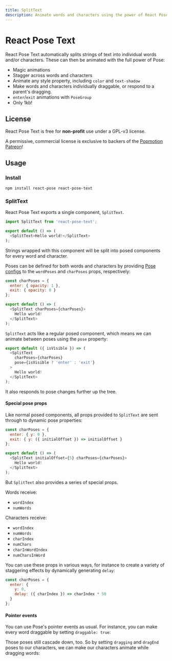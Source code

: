 ```yaml
---
title: SplitText
description: Animate words and characters using the power of React Pose animations.
---
```


# React Pose Text

React Pose Text automatically splits strings of text into individual words and/or characters. These can then be animated with the full power of Pose:

- Magic animations
- Stagger across words and characters
- Animate any style property, including `color` and `text-shadow`
- Make words and characters individually draggable, or respond to a parent's dragging.
- `enter`/`exit` animations with `PoseGroup`
- Only 1kb!

<CodeSandbox id="4jzzvm1vz7" />

<TOC />

## License

React Pose Text is free for **non-profit** use under a GPL-v3 license.

A permissive, commercial license is exclusive to backers of the [Popmotion Patreon](https://patreon.com/popmotion)!

## Usage

### Install

```
npm install react-pose react-pose-text
```

### SplitText

React Pose Text exports a single component, `SplitText`.

```javascript
import SplitText from 'react-pose-text';

export default () => (
  <SplitText>Hello world!</SplitText>
);
```

Strings wrapped with this component will be split into posed components for every word and character.

Poses can be defined for both words and characters by providing [Pose configs](https://popmotion.io/pose/api/react-config/) to the `wordPoses` and `charPoses` props, respectively:

```javascript
const charPoses = {
  enter: { opacity: 1 },
  exit: { opacity: 0 }
};

export default () => (
  <SplitText charPoses={charPoses}>
    Hello world!
  </SplitText>
);
```

`SplitText` acts like a regular posed component, which means we can animate between poses using the `pose` property:

```javascript
export default ({ isVisible }) => (
  <SplitText
    charPoses={charPoses}
    pose={isVisible ? 'enter' : 'exit'}
  >
    Hello world!
  </SplitText>
);
```

It also responds to pose changes further up the tree.

<CodeSandbox id="100lwoo7wl" />

#### Special pose props

Like normal posed components, all props provided to `SplitText` are sent through to dynamic pose properties:

```javascript
const charPoses = {
  enter: { y: 0 },
  exit: { y: ({ initialOffset }) => initialOffset }
};

export default () => (
  <SplitText initialOffset={5} charPoses={charPoses}>
    Hello world!
  </SplitText>
);
```

But `SplitText` also provides a series of special props.

Words receive:
- `wordIndex`
- `numWords`

Characters receive:
- `wordIndex`
- `numWords`
- `charIndex`
- `numChars`
- `charInWordIndex`
- `numCharsInWord`

You can use these props in various ways, for instance to create a variety of staggering effects by dynamically generating `delay`:

```javascript
const charPoses = {
  enter: {
    y: 0,
    delay: ({ charIndex }) => charIndex * 50 
  }
};
```

<CodeSandbox id="zzlr2p70mm" />

#### Pointer events

You can use Pose's pointer events as usual. For instance, you can make every word draggable by setting `draggable: true`:

<CodeSandbox id="yqwwn1rmjv" />

Those poses still cascade down, too. So by setting `dragging` and `dragEnd` poses to our characters, we can make our characters animate while dragging words:

<CodeSandbox id="38047jqp7m" />
